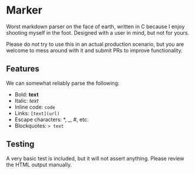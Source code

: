 # Marker

Worst markdown parser on the face of earth, written in C because I enjoy
shooting myself in the foot. Designed with a user in mind, but not for yours.

Please do _not_ try to use this in an actual production scenario, but you are
welcome to mess around with it and submit PRs to improve functionality.

## Features

We can somewhat reliably parse the following:

- Bold: **text**
- Italic: _text_
- Inline code: `code`
- Links: `[text](url)`
- Escape characters: \*, \_, \#, etc.
- Blockquotes: `> text`

## Testing

A very basic test is included, but it will not assert anything. Please review
the HTML output manually.
